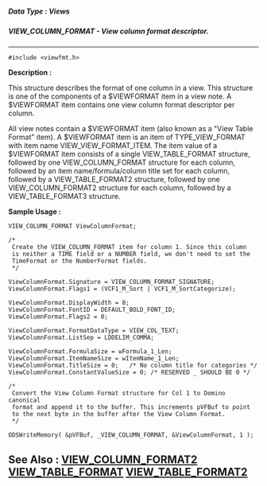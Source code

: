 ##### Data Type : Views
##### VIEW_COLUMN_FORMAT - View column format descriptor.
---
```
#include <viewfmt.h>
```
**Description :**

This structure describes the format of one column in a view. This structure is 
one of the components of a $VIEWFORMAT item in a view note. A $VIEWFORMAT item 
contains one view column format descriptor per column.

All view notes contain a $VIEWFORMAT item (also known as a "View Table Format" 
item). A $VIEWFORMAT item is an item of TYPE_VIEW_FORMAT with item name 
VIEW_VIEW_FORMAT_ITEM. The item value of a $VIEWFORMAT item consists of a 
single VIEW_TABLE_FORMAT structure, followed by one VIEW_COLUMN_FORMAT 
structure for each column, followed by an  item name/formula/column title set 
for each column, followed by a VIEW_TABLE_FORMAT2 structure, followed by one 
VIEW_COLUMN_FORMAT2 structure for each column, followed by a VIEW_TABLE_FORMAT3 
structure.

**Sample Usage :**
```
VIEW_COLUMN_FORMAT ViewColumnFormat;

/*
 Create the VIEW_COLUMN_FORMAT item for column 1. Since this column
 is neither a TIME field or a NUMBER field, we don't need to set the
 TimeFormat or the NumberFormat fields.
 */

ViewColumnFormat.Signature = VIEW_COLUMN_FORMAT_SIGNATURE;
ViewColumnFormat.Flags1 = (VCF1_M_Sort | VCF1_M_SortCategorize);

ViewColumnFormat.DisplayWidth = 8;
ViewColumnFormat.FontID = DEFAULT_BOLD_FONT_ID;
ViewColumnFormat.Flags2 = 0;

ViewColumnFormat.FormatDataType = VIEW_COL_TEXT;
ViewColumnFormat.ListSep = LDDELIM_COMMA;

ViewColumnFormat.FormulaSize = wFormula_1_Len;
ViewColumnFormat.ItemNameSize = wItemName_1_Len;
ViewColumnFormat.TitleSize = 0;   /* No column title for categories */
ViewColumnFormat.ConstantValueSize = 0; /* RESERVED _ SHOULD BE 0 */

/*
 Convert the View Column Format structure for Col 1 to Domino canonical
 format and append it to the buffer. This increments pVFBuf to point
 to the next byte in the buffer after the View Column Format.
 */

ODSWriteMemory( &pVFBuf, _VIEW_COLUMN_FORMAT, &ViewColumnFormat, 1 );
```
**See Also :**
[VIEW_COLUMN_FORMAT2](/domino-c-api-docs/reference/Data/VIEW_COLUMN_FORMAT2)
[VIEW_TABLE_FORMAT](/domino-c-api-docs/reference/Data/VIEW_TABLE_FORMAT)
[VIEW_TABLE_FORMAT2](/domino-c-api-docs/reference/Data/VIEW_TABLE_FORMAT2)
---
